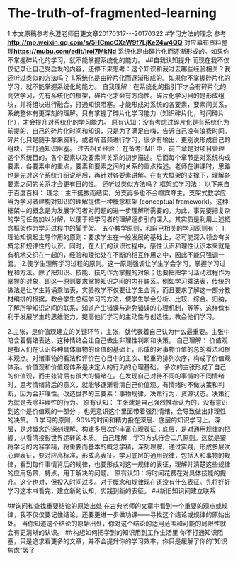 # The-truth-of-fragmented-learning
1.本文原稿参考永澄老师日更文章20170317---20170322
#学习方法的理念
参考**http://mp.weixin.qq.com/s/5HCmoCXaW9f7LjKe24w4QQ**
对应幕布资料整理**https://mubu.com/edit/lrol7MkNd**
系统化是由碎片化而逐渐形成的。如果你不掌握碎片化的学习，就不能掌握系统化的能力。
##自我认知提升
而现在我不仅仅记录让自己受启发的内容，还停下来思考：这个知识和我过去哪些经验相关？我还听过类似的方法吗？
1.系统化是由碎片化而逐渐形成的。如果你不掌握碎片化的学习，就不能掌握系统化的能力。
自我理解：在系统化的指引下才会有碎片化的高效学习，先有系统化的框架，碎片化才会有方向性。碎片化学习目的是形成组块，并将组块进行融合，打通知识阻塞。才能形成对系统的各要素，要素间关系，系统整体有更深刻的理解。只有掌握了碎片化学习能力（知识碎片化，时间碎片化），才会提升对系统化的学习能力。
原有认知：没有考虑过碎片化是有系统化为前提的，自己的碎片化时间和知识，只是为了满足自嗨，告诉自己没有浪费时间。碎片化只是随手拿来资料，或者听音频进行学习，很少有输出，更别说形成自己的组块，并打通知识阻塞。
过去相关经验：
在备考PMP 中，前三章是对项目管理这个系统目的，各个要素以及要素间关系的初步描述。后面每个章节是对系统构成要素，各要素中的重点，要素和要素之间的关系的重点描述。老师在讲课时，思路也是先对这个系统介绍说明后，再针对各要素讲解。在有大框架的支撑下，理解各要素之间的关系才会更有目的性。
还听过类似方法吗？
框架式学习法：
以下来自于百度百科：
理念：主干挺拔而结实，分支再多也不会喧宾夺主。支架式教学应当为学习者建构对知识的理解提供一种概念框架 (conceptual framework)。这种框架中的概念是为发展学习者对问题的进一步理解所需要的，为此，事先要把复杂的学习任务加以分解，以便于把学习者的理解逐步引向深入。其实质是利用上述概念框架作为学习过程中的脚手架。
五个教学原则，和自己相关的学习原则有：
1.理论知识起主导作用的原则：要求学生在一般发展的基础上，尽可能深入领会有关概念和规律性的认识。同时，在人们的认识过程中，感性认识和理性认识本来就是有机地交织在一起的，经验和理论处在不断的相互作用之中，因此不能只强调一面。
2.使学生理解学习过程的原则。这一原则强调让学生学会学习，掌握学习过程和方法。除了把知识、技能、技巧作为掌握的对象；也要把把学习活动过程作为掌握的对象，即这一原则要求掌握知识之间的内在联系。例如学习乘法表，传统的做法是让学生背诵乘法表，实验教学不仅要让学生会背，而且要求了解这一部分教材编排的根据，教会学生总结学习的方法，使学生学会分析、比较、综合、归纳，了解所学知识之间的联系，知道产生错误与避免错误的心理机制，等等。这样做有利于发展学生的思维能力，提高他们学习的主动性与创造性，教会他们学习。


2.主张，是价值观建立的关键环节，主张，就代表着自己认为什么最重要。主张中暗含着情绪表达，这种情绪会让自己做出非理性判断和决策。
自己理解：
价值观是指人们在认识各种具体事物的价值的基础上，形成的对事物价值的总的看法和根本观点。对诸事物的看法和评价在心目中的主次、轻重的排列次序，构成了价值观体系。价值观和价值观体系是决定人的行为的心理基础。
多次的主张形成了自己的价值观，而主张背后有很大的情绪在。在发现自己对待不同的事情的不同情绪时，思考情绪背后的意义，就能够逐渐看清自己价值观。有情绪时不做决策和判断，因为会非理性。改造世界的三要素：事物规律，决策行为，资源状态。决策行为就是去除非理性的行为。
原有认知：
主张就是自己强烈推荐认为的，没有意识到这个是价值观的一部分 ，也无意识这个里面带着强烈情绪，会导致做出非理性的决策。
3.学习的原则，90%的时间和精力投在深层、底层的知识学习上。深层，是对概念的深刻理解、构建多层次的丰富心理表征；底层，是对通用规律的把握，以看清投影世界运转的本质。
自己理解：学习方式符合二八原则。这就是要将学习的内容学精，将重要而基本的概念学精，深刻理解，通过实践，形成多层次心理表征，要对应高标准，形成高表征。学习底层的通用规律，包括人和事物的规律，看到每件事情背后的规律，也要形成对这一规律的表征，理解并清楚这些规律的应用场景，特点，用于解决的问题。
原有认知：将时间花费在对具体技能的提升。这个也对，但投入时间过多。对于概念和规律现在还没有什么表征。先将好好学习这本书看完，建立新的认知，实践到新的表征。 
##新旧知识间建立联系

##询问和查找重要结论的原始出处
在古典老师的文章中看到一个重要的观点或规律，我不仅仅要记住结论，还要更进一步做功课——寻找这个结论或规律的原始出处。
当你知道这个结论的原始出处，你对这个结论的适用范围和可能的局限性就会有更清晰的认识。
##构想如何把学到的知识用到工作生活里
你不打通知识阻塞，只是追求看更多的文章，并不会提升你的学习效率，你只是缓解了你的“知识焦虑”罢了